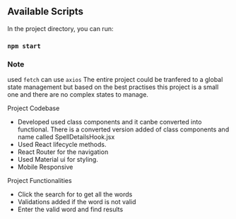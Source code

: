 ## Available Scripts

In the project directory, you can run:

### `npm start`

### Note

used `fetch` can use `axios`
The entire project could be tranfered to a global state management
but based on the best practises this project is a small one and there are no complex states to manage.

Project Codebase

- Developed used class components and it canbe converted into functional. There is a converted version added of class components and name called SpellDetailsHook.jsx
- Used React lifecycle methods.
- React Router for the navigation
- Used Material ui for styling.
- Mobile Responsive

Project Functionalities

- Click the search for to get all the words
- Validations added if the word is not valid
- Enter the valid word and find results
